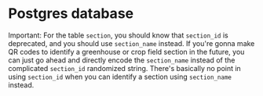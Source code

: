 # Postgres database
Important: For the table `section`, you should know that `section_id` is deprecated, and you should use `section_name` instead. If you're gonna make QR codes to identify a greenhouse or crop field section in the future, you can just go ahead and directly encode the `section_name` instead of the complicated `section_id` randomized string. There's basically no point in using `section_id` when you can identify a section using `section_name` instead.